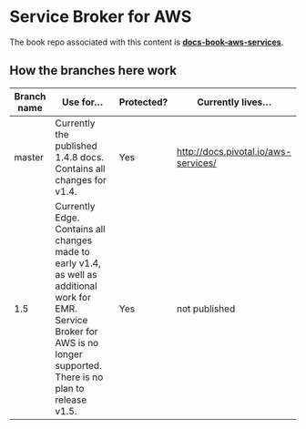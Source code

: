 # Service Broker for AWS

The book repo associated with this content is [**docs-book-aws-services**](https://github.com/pivotal-cf/docs-book-aws-services/).

## How the branches here work

| Branch name | Use for… | Protected? | Currently lives…
|-------------| ------| ------| ------|
| master      | Currently the published 1.4.8 docs. Contains all changes for v1.4. | Yes | http://docs.pivotal.io/aws-services/ |
| 1.5         | Currently Edge. Contains all changes made to early v1.4, as well as additional work for EMR. Service Broker for AWS is no longer supported. There is no plan to release v1.5. | Yes | not published |
